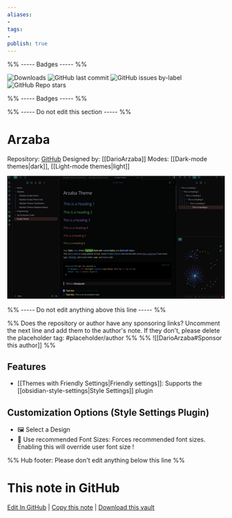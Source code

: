 ```yaml
---
aliases:
- 
tags: 
- 
publish: true
---
```


%% ----- Badges ----- %%

![Downloads](https://img.shields.io/badge/downloads-135-573E7A?style=for-the-badge&logo=)
![GitHub last commit](https://img.shields.io/github/last-commit/DarioArzaba/Obsidian-Theme-Arzaba?color=573E7A&label=last%20update&logo=github&style=for-the-badge)
![GitHub issues by-label](https://img.shields.io/github/issues/DarioArzaba/Obsidian-Theme-Arzaba/help%20wanted?color=573E7A&logo=github&style=for-the-badge) 
![GitHub Repo stars](https://img.shields.io/github/stars/DarioArzaba/Obsidian-Theme-Arzaba?color=573E7A&logo=github&style=for-the-badge)

%% ----- Badges ----- %%

%% ----- Do not edit this section ----- %%

# Arzaba

Repository: [GitHub](https://github.com/DarioArzaba/Obsidian-Theme-Arzaba)
Designed by: [[DarioArzaba]]
Modes: [[Dark-mode themes|dark]], [[Light-mode themes|light]]



![screenshot](https://github.com/DarioArzaba/Obsidian-Theme-Arzaba/raw/HEAD/screenshot.png)

%% ----- Do not edit anything above this line ----- %% 

%% Does the repository or author have any sponsoring links? Uncomment the next line and add them to the author's note. If they don't, please delete the placeholder tag: #placeholder/author %%
%% ![[DarioArzaba#Sponsor this author]] %%


## Features

- [[Themes with Friendly Settings|Friendly settings]]: Supports the [[obsidian-style-settings|Style Settings]] plugin

## Customization Options (Style Settings Plugin) 
- 🖼️ Select a Design
- 📏 Use recommended Font Sizes: Forces recommended font sizes. Enabling this will override user font size !


%% Hub footer: Please don't edit anything below this line %%

# This note in GitHub

<span class="git-footer">[Edit In GitHub](https://github.dev/obsidian-community/obsidian-hub/blob/main/02%20-%20Community%20Expansions/02.05%20All%20Community%20Expansions/Themes/Arzaba.md "git-hub-edit-note") | [Copy this note](https://raw.githubusercontent.com/obsidian-community/obsidian-hub/main/02%20-%20Community%20Expansions/02.05%20All%20Community%20Expansions/Themes/Arzaba.md "git-hub-copy-note") | [Download this vault](https://github.com/obsidian-community/obsidian-hub/archive/refs/heads/main.zip "git-hub-download-vault") </span>
